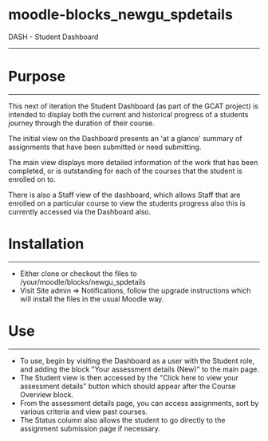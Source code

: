 # moodle-blocks_newgu_spdetails
DASH - Student Dashboard
___

# Purpose
___
This next of iteration the Student Dashboard (as part of the GCAT project) is intended to display both the current and historical progress of a students journey through the duration of their course.

The initial view on the Dashboard presents an 'at a glance' summary of assignments that have been submitted or need submitting.

The main view displays more detailed information of the work that has been completed, or is outstanding for each of the courses that the student is enrolled on to.

There is also a Staff view of the dashboard, which allows Staff that are enrolled on a particular course to view the students progress also this is currently accessed via the Dashboard also.

# Installation
___
* Either clone or checkout the files to /your/moodle/blocks/newgu_spdetails
* Visit Site admin => Notifications, follow the upgrade instructions which will install the files in the usual Moodle way.

# Use
___
* To use, begin by visiting the Dashboard as a user with the Student role, and adding the block "Your assessment details (New)" to the main page. 
* The Student view is then accessed by the "Click here to view your assessment details" button which should appear after the Course Overview block.
* From the assessment details page, you can access assignments, sort by various criteria and view past courses.
* The Status column also allows the student to go directly to the assignment submission page if necessary.